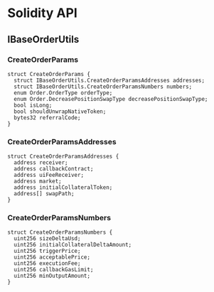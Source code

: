 # Solidity API

## IBaseOrderUtils

### CreateOrderParams

```solidity
struct CreateOrderParams {
  struct IBaseOrderUtils.CreateOrderParamsAddresses addresses;
  struct IBaseOrderUtils.CreateOrderParamsNumbers numbers;
  enum Order.OrderType orderType;
  enum Order.DecreasePositionSwapType decreasePositionSwapType;
  bool isLong;
  bool shouldUnwrapNativeToken;
  bytes32 referralCode;
}
```

### CreateOrderParamsAddresses

```solidity
struct CreateOrderParamsAddresses {
  address receiver;
  address callbackContract;
  address uiFeeReceiver;
  address market;
  address initialCollateralToken;
  address[] swapPath;
}
```

### CreateOrderParamsNumbers

```solidity
struct CreateOrderParamsNumbers {
  uint256 sizeDeltaUsd;
  uint256 initialCollateralDeltaAmount;
  uint256 triggerPrice;
  uint256 acceptablePrice;
  uint256 executionFee;
  uint256 callbackGasLimit;
  uint256 minOutputAmount;
}
```

